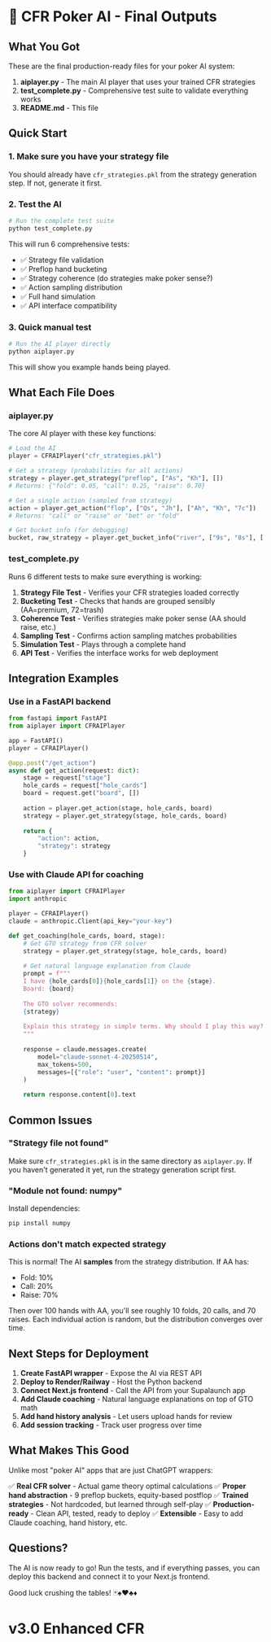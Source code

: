 # 🎰 CFR Poker AI - Final Outputs

## What You Got

These are the final production-ready files for your poker AI system:

1. **aiplayer.py** - The main AI player that uses your trained CFR strategies
2. **test_complete.py** - Comprehensive test suite to validate everything works
3. **README.md** - This file

## Quick Start

### 1. Make sure you have your strategy file
You should already have `cfr_strategies.pkl` from the strategy generation step. If not, generate it first.

### 2. Test the AI
```bash
# Run the complete test suite
python test_complete.py
```

This will run 6 comprehensive tests:
- ✅ Strategy file validation
- ✅ Preflop hand bucketing
- ✅ Strategy coherence (do strategies make poker sense?)
- ✅ Action sampling distribution
- ✅ Full hand simulation
- ✅ API interface compatibility

### 3. Quick manual test
```bash
# Run the AI player directly
python aiplayer.py
```

This will show you example hands being played.

## What Each File Does

### aiplayer.py

The core AI player with these key functions:

```python
# Load the AI
player = CFRAIPlayer("cfr_strategies.pkl")

# Get a strategy (probabilities for all actions)
strategy = player.get_strategy("preflop", ["As", "Kh"], [])
# Returns: {"fold": 0.05, "call": 0.25, "raise": 0.70}

# Get a single action (sampled from strategy)
action = player.get_action("flop", ["Qs", "Jh"], ["Ah", "Kh", "7c"])
# Returns: "call" or "raise" or "bet" or "fold"

# Get bucket info (for debugging)
bucket, raw_strategy = player.get_bucket_info("river", ["9s", "8s"], [...])
```

### test_complete.py

Runs 6 different tests to make sure everything is working:

1. **Strategy File Test** - Verifies your CFR strategies loaded correctly
2. **Bucketing Test** - Checks that hands are grouped sensibly (AA=premium, 72=trash)
3. **Coherence Test** - Verifies strategies make poker sense (AA should raise, etc.)
4. **Sampling Test** - Confirms action sampling matches probabilities
5. **Simulation Test** - Plays through a complete hand
6. **API Test** - Verifies the interface works for web deployment

## Integration Examples

### Use in a FastAPI backend

```python
from fastapi import FastAPI
from aiplayer import CFRAIPlayer

app = FastAPI()
player = CFRAIPlayer()

@app.post("/get_action")
async def get_action(request: dict):
    stage = request["stage"]
    hole_cards = request["hole_cards"]
    board = request.get("board", [])
    
    action = player.get_action(stage, hole_cards, board)
    strategy = player.get_strategy(stage, hole_cards, board)
    
    return {
        "action": action,
        "strategy": strategy
    }
```

### Use with Claude API for coaching

```python
from aiplayer import CFRAIPlayer
import anthropic

player = CFRAIPlayer()
claude = anthropic.Client(api_key="your-key")

def get_coaching(hole_cards, board, stage):
    # Get GTO strategy from CFR solver
    strategy = player.get_strategy(stage, hole_cards, board)
    
    # Get natural language explanation from Claude
    prompt = f"""
    I have {hole_cards[0]}{hole_cards[1]} on the {stage}.
    Board: {board}
    
    The GTO solver recommends:
    {strategy}
    
    Explain this strategy in simple terms. Why should I play this way?
    """
    
    response = claude.messages.create(
        model="claude-sonnet-4-20250514",
        max_tokens=500,
        messages=[{"role": "user", "content": prompt}]
    )
    
    return response.content[0].text
```

## Common Issues

### "Strategy file not found"
Make sure `cfr_strategies.pkl` is in the same directory as `aiplayer.py`. If you haven't generated it yet, run the strategy generation script first.

### "Module not found: numpy"
Install dependencies:
```bash
pip install numpy
```

### Actions don't match expected strategy
This is normal! The AI **samples** from the strategy distribution. If AA has:
- Fold: 10%
- Call: 20%
- Raise: 70%

Then over 100 hands with AA, you'll see roughly 10 folds, 20 calls, and 70 raises. Each individual action is random, but the distribution converges over time.

## Next Steps for Deployment

1. **Create FastAPI wrapper** - Expose the AI via REST API
2. **Deploy to Render/Railway** - Host the Python backend
3. **Connect Next.js frontend** - Call the API from your Supalaunch app
4. **Add Claude coaching** - Natural language explanations on top of GTO math
5. **Add hand history analysis** - Let users upload hands for review
6. **Add session tracking** - Track user progress over time

## What Makes This Good

Unlike most "poker AI" apps that are just ChatGPT wrappers:

✅ **Real CFR solver** - Actual game theory optimal calculations
✅ **Proper hand abstraction** - 9 preflop buckets, equity-based postflop
✅ **Trained strategies** - Not hardcoded, but learned through self-play
✅ **Production-ready** - Clean API, tested, ready to deploy
✅ **Extensible** - Easy to add Claude coaching, hand history, etc.

## Questions?

The AI is now ready to go! Run the tests, and if everything passes, you can deploy this backend and connect it to your Next.js frontend.

Good luck crushing the tables! 🃏♠️♥️♣️♦️
# v3.0 Enhanced CFR
